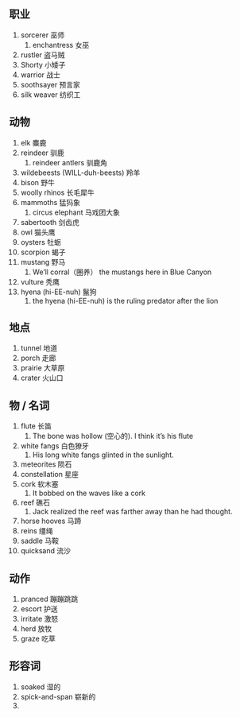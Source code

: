 
## 职业
1. sorcerer 巫师
	1. enchantress 女巫
2. rustler 盗马贼
3. Shorty 小矮子
4. warrior 战士
5. soothsayer 预言家
6. silk weaver 纺织工
## 动物
1. elk 麋鹿
2. reindeer 驯鹿
	1. reindeer antlers 驯鹿角
3. wildebeests (WILL-duh-beests) 羚羊
4. bison 野牛
5. woolly rhinos 长毛犀牛
6. mammoths 猛犸象
	1. circus elephant 马戏团大象
7. sabertooth 剑齿虎
8. owl 猫头鹰
9. oysters 牡蛎
10. scorpion 蝎子
11. mustang 野马
	1. We’ll corral（圈养） the mustangs here in Blue Canyon
12. vulture 秃鹰
13. hyena (hi-EE-nuh) 鬣狗
	1.  the hyena (hi-EE-nuh) is the ruling predator after the lion
## 地点
1. tunnel 地道
2. porch 走廊
3. prairie 大草原
4. crater 火山口


## 物 / 名词
1. flute 长笛
	1. The bone was hollow (空心的). I think it’s his flute
2. white fangs 白色獠牙
	1. His long white fangs glinted in the sunlight.
3. meteorites 陨石
4. constellation 星座
5. cork 软木塞
	1. It bobbed on the waves like a cork
6. reef 礁石
	1. Jack realized the reef was farther away than he had thought.
7. horse hooves 马蹄
8. reins 缰绳
9. saddle 马鞍
10. quicksand 流沙

## 动作
1. pranced 蹦蹦跳跳
2. escort 护送
3. irritate 激怒
4. herd 放牧
5. graze 吃草

## 形容词
1. soaked 湿的
2. spick-and-span 崭新的
3. 


